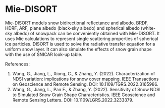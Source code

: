 # Mie-DISORT
Mie-DISORT models snow bidirectional reflectance and albedo. BRDF, HDRF, ARF, plane albedo (black-sky albedo) and spherical albedo (white-sky albedo) of snowpack can be conveniently obtained with Mie-DISORT.
It uses Mie calculations to represent single scattering properties of spherical ice particles. DISORT is used to solve the radiative transfer equation for a uniform snow layer.
It can also simulate the effects of snow grain shape with the use of SNICAR look-up table.

References:
1.	Wang, G., Jiang, L., Xiong, C., & Zhang, Y. (2022). Characterization of NDSI variation: implications for snow cover mapping. IEEE Transactions on Geoscience and Remote Sensing. DOI: 10.1109/TGRS.2022.3165986.
2.	Wang, G., Jiang, L., Pan F., & Zhang, Y. (2022). Sensitivity of Snow NDSI to Simulated Snow Grain Shape Characteristics. IEEE Geoscience and Remote Sensing Letters. DOI: 10.1109/LGRS.2022.3233379.
